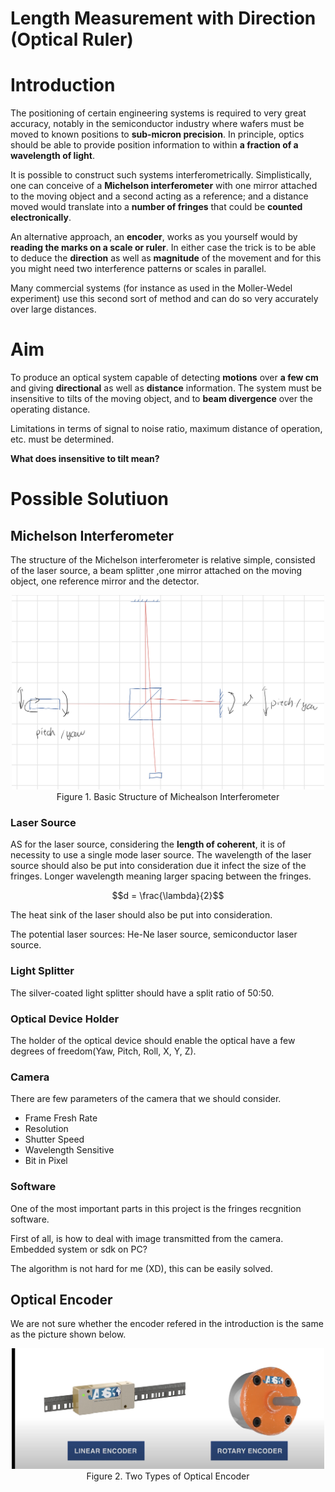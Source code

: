 # Length Measurement with Direction (Optical Ruler) 

# Introduction

The positioning of certain engineering systems is required to very great accuracy, notably in the semiconductor industry where wafers must be moved to known positions to **sub-micron precision**. In principle, optics should be able to provide position information to within **a fraction of a wavelength of light**.

It is possible to construct such systems interferometrically. Simplistically, one can conceive of a **Michelson interferometer** with one mirror attached to the moving object and a second acting as a reference; and a distance moved would translate into a **number of fringes** that could be **counted electronically**.

An alternative approach, an **encoder**, works as you yourself would by **reading the marks on a scale or ruler**. In either case the trick is to be able to deduce the **direction** as well as **magnitude** of the movement and for this you might need two interference patterns or scales in parallel.

 Many commercial systems (for instance as used in the Moller-Wedel experiment) use this second sort of method and can do so very accurately over large distances. 


# Aim
To produce an optical system capable of detecting **motions** over **a few cm** and giving **directional** as well as **distance** information. The system must be insensitive to tilts of the moving object, and to **beam divergence** over the operating distance.

Limitations in terms of signal to noise ratio, maximum distance of operation, etc. must be determined.

**What does insensitive to tilt mean?**


# Possible Solutiuon

## Michelson Interferometer 

The structure of the Michelson interferometer is relative simple, consisted of the laser source, a beam splitter ,one mirror attached on the moving object, one reference mirror and the detector.


<div align=center><img width="500" src="MInf.jpg"/></div>

<div align=center><text>Figure 1. Basic Structure of Michealson Interferometer</text></div>
   
### Laser Source

AS for the laser source, considering the **length of coherent**, it is of necessity to use a single mode laser source. The wavelength of the laser source should also be put into consideration due it infect the size of the fringes. Longer wavelength meaning larger spacing between the fringes.

$$d = \frac{\lambda}{2}$$

The heat sink of the laser should also be put into consideration.

The potential laser sources: He-Ne laser source, semiconductor laser source.

### Light Splitter 

The silver-coated light splitter should have a split ratio of 50:50.

### Optical Device Holder
The holder of the optical device should enable the optical have a few degrees of freedom(Yaw, Pitch, Roll, X, Y, Z).

### Camera  

There are few parameters of the camera that we should consider. 

* Frame Fresh Rate
* Resolution
* Shutter Speed
* Wavelength Sensitive
* Bit in Pixel

### Software

One of the most important parts in this project is the fringes recgnition software. 

First of all, is how to deal with image transmitted from the camera. Embedded system or sdk on PC?

The algorithm is not hard for me (XD), this can be easily solved.

## Optical Encoder

We are not sure whether the encoder refered in the introduction is the same as the picture shown below.

<div align=center><img width="500" src="OE.jpeg"/></div>

<div align=center><text>Figure 2. Two Types of Optical Encoder</text></div>

